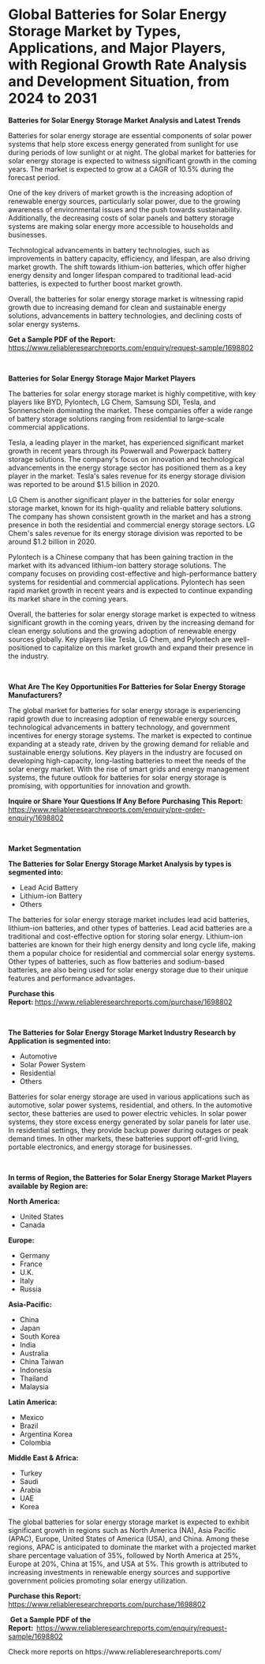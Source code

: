 <p><h1>Global Batteries for Solar Energy Storage Market by Types, Applications, and Major Players, with Regional Growth Rate Analysis and Development Situation, from 2024 to 2031</h1></p><p><strong>Batteries for Solar Energy Storage Market Analysis and Latest Trends</strong></p>
<p><p>Batteries for solar energy storage are essential components of solar power systems that help store excess energy generated from sunlight for use during periods of low sunlight or at night. The global market for batteries for solar energy storage is expected to witness significant growth in the coming years. The market is expected to grow at a CAGR of 10.5% during the forecast period.</p><p>One of the key drivers of market growth is the increasing adoption of renewable energy sources, particularly solar power, due to the growing awareness of environmental issues and the push towards sustainability. Additionally, the decreasing costs of solar panels and battery storage systems are making solar energy more accessible to households and businesses.</p><p>Technological advancements in battery technologies, such as improvements in battery capacity, efficiency, and lifespan, are also driving market growth. The shift towards lithium-ion batteries, which offer higher energy density and longer lifespan compared to traditional lead-acid batteries, is expected to further boost market growth.</p><p>Overall, the batteries for solar energy storage market is witnessing rapid growth due to increasing demand for clean and sustainable energy solutions, advancements in battery technologies, and declining costs of solar energy systems.</p></p>
<p><strong>Get a Sample PDF of the Report:&nbsp;</strong> <a href="https://www.reliableresearchreports.com/enquiry/request-sample/1698802">https://www.reliableresearchreports.com/enquiry/request-sample/1698802</a></p>
<p>&nbsp;</p>
<p><strong>Batteries for Solar Energy Storage Major Market Players</strong></p>
<p><p>The batteries for solar energy storage market is highly competitive, with key players like BYD, Pylontech, LG Chem, Samsung SDI, Tesla, and Sonnenschein dominating the market. These companies offer a wide range of battery storage solutions ranging from residential to large-scale commercial applications.</p><p>Tesla, a leading player in the market, has experienced significant market growth in recent years through its Powerwall and Powerpack battery storage solutions. The company's focus on innovation and technological advancements in the energy storage sector has positioned them as a key player in the market. Tesla's sales revenue for its energy storage division was reported to be around $1.5 billion in 2020.</p><p>LG Chem is another significant player in the batteries for solar energy storage market, known for its high-quality and reliable battery solutions. The company has shown consistent growth in the market and has a strong presence in both the residential and commercial energy storage sectors. LG Chem's sales revenue for its energy storage division was reported to be around $1.2 billion in 2020.</p><p>Pylontech is a Chinese company that has been gaining traction in the market with its advanced lithium-ion battery storage solutions. The company focuses on providing cost-effective and high-performance battery systems for residential and commercial applications. Pylontech has seen rapid market growth in recent years and is expected to continue expanding its market share in the coming years.</p><p>Overall, the batteries for solar energy storage market is expected to witness significant growth in the coming years, driven by the increasing demand for clean energy solutions and the growing adoption of renewable energy sources globally. Key players like Tesla, LG Chem, and Pylontech are well-positioned to capitalize on this market growth and expand their presence in the industry.</p></p>
<p>&nbsp;</p>
<p><strong>What Are The Key Opportunities For Batteries for Solar Energy Storage Manufacturers?</strong></p>
<p><p>The global market for batteries for solar energy storage is experiencing rapid growth due to increasing adoption of renewable energy sources, technological advancements in battery technology, and government incentives for energy storage systems. The market is expected to continue expanding at a steady rate, driven by the growing demand for reliable and sustainable energy solutions. Key players in the industry are focused on developing high-capacity, long-lasting batteries to meet the needs of the solar energy market. With the rise of smart grids and energy management systems, the future outlook for batteries for solar energy storage is promising, with opportunities for innovation and growth.</p></p>
<p><strong>Inquire or Share Your Questions If Any Before Purchasing This Report:</strong> <a href="https://www.reliableresearchreports.com/enquiry/pre-order-enquiry/1698802">https://www.reliableresearchreports.com/enquiry/pre-order-enquiry/1698802</a></p>
<p>&nbsp;</p>
<p><strong>Market Segmentation</strong></p>
<p><strong>The Batteries for Solar Energy Storage Market Analysis by types is segmented into:</strong></p>
<p><ul><li>Lead Acid Battery</li><li>Lithium-ion Battery</li><li>Others</li></ul></p>
<p><p>The batteries for solar energy storage market includes lead acid batteries, lithium-ion batteries, and other types of batteries. Lead acid batteries are a traditional and cost-effective option for storing solar energy. Lithium-ion batteries are known for their high energy density and long cycle life, making them a popular choice for residential and commercial solar energy systems. Other types of batteries, such as flow batteries and sodium-based batteries, are also being used for solar energy storage due to their unique features and performance advantages.</p></p>
<p><strong>Purchase this Report:&nbsp;</strong><a href="https://www.reliableresearchreports.com/purchase/1698802">https://www.reliableresearchreports.com/purchase/1698802</a></p>
<p>&nbsp;</p>
<p><strong>The Batteries for Solar Energy Storage Market Industry Research by Application is segmented into:</strong></p>
<p><ul><li>Automotive</li><li>Solar Power System</li><li>Residential</li><li>Others</li></ul></p>
<p><p>Batteries for solar energy storage are used in various applications such as automotive, solar power systems, residential, and others. In the automotive sector, these batteries are used to power electric vehicles. In solar power systems, they store excess energy generated by solar panels for later use. In residential settings, they provide backup power during outages or peak demand times. In other markets, these batteries support off-grid living, portable electronics, and energy storage for businesses.</p></p>
<p>&nbsp;</p>
<p><strong>In terms of Region, the Batteries for Solar Energy Storage Market Players available by Region are:</strong></p>
<p>
    <p> <strong> North America: </strong>
        <ul>
            <li>United States</li>
            <li>Canada</li>
        </ul>
        </p> 
    <p> <strong> Europe: </strong>
        <ul>
            <li>Germany</li>
            <li>France</li>
            <li>U.K.</li>
            <li>Italy</li>
            <li>Russia</li>
        </ul>
        </p> 
    <p> <strong> Asia-Pacific: </strong>
        <ul>
            <li>China</li>
            <li>Japan</li>
            <li>South Korea</li>
            <li>India</li>
            <li>Australia</li>
            <li>China Taiwan</li>
            <li>Indonesia</li>
            <li>Thailand</li>
            <li>Malaysia</li>
        </ul>
        </p> 
    <p> <strong> Latin America: </strong>
        <ul>
            <li>Mexico</li>
            <li>Brazil</li>
            <li>Argentina Korea</li>
            <li>Colombia</li>
        </ul>
        </p> 
    <p> <strong> Middle East & Africa: </strong>
        <ul>
            <li>Turkey</li>
            <li>Saudi</li>
            <li>Arabia</li>
            <li>UAE</li>
            <li>Korea</li>
        </ul>
    </p>
    </p>
<p><p>The global batteries for solar energy storage market is expected to exhibit significant growth in regions such as North America (NA), Asia Pacific (APAC), Europe, United States of America (USA), and China. Among these regions, APAC is anticipated to dominate the market with a projected market share percentage valuation of 35%, followed by North America at 25%, Europe at 20%, China at 15%, and USA at 5%. This growth is attributed to increasing investments in renewable energy sources and supportive government policies promoting solar energy utilization.</p></p>
<p><strong>Purchase this Report: </strong><a href="https://www.reliableresearchreports.com/purchase/1698802">https://www.reliableresearchreports.com/purchase/1698802</a></p>
<p>&nbsp;<strong>Get a Sample PDF of the Report:&nbsp;&nbsp;</strong><a href="https://www.reliableresearchreports.com/enquiry/request-sample/1698802">https://www.reliableresearchreports.com/enquiry/request-sample/1698802</a></p>
<p><strong></strong></p>
<p>Check more reports on https://www.reliableresearchreports.com/</p>